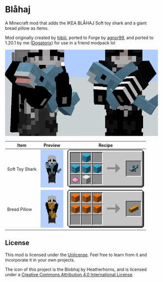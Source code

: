 # Blåhaj

A Minecraft mod that adds the IKEA BLÅHAJ Soft toy shark and a giant bread pillow as items.

Mod originally created by [hibiii](https://github.com/hibiii), ported to Forge by [agnor99](https://github.com/agnor99), and ported to 1.20.1 by me ([Dogatorix](https://github.com/Dogatorix)) for use in a friend modpack lol

![Players holding Blåhaj](./.pretty_readme/banner.png)

| Item | Preview | Recipe |
|---|---|---|
| Soft Toy Shark | <img src="./.pretty_readme/preview_blue_shark.png" height=124/> | ![Crafting recipe for Blåhaj](./.pretty_readme/recipe_blue_shark.png) |
| Bread Pillow | <img src="./.pretty_readme/preview_bread.png" height=124/> | ![Crafting recipe for Bread Pillow](./.pretty_readme/recipe_bread.png) |

## License

This mod is licensed under the [Unlicense](./LICENSE). Feel free to learn from it and incorporate it in your own projects.

The icon of this project is the Blobhaj by Heatherhorns, and is licensed under a [Creative Commons Attribution 4.0 International License](http://creativecommons.org/licenses/by/4.0/).
